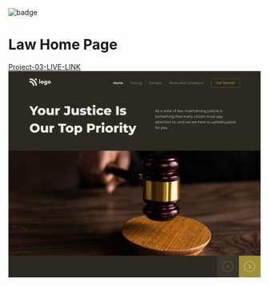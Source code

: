 ![badge](https://img.shields.io/badge/Project-03-orange)
# **Law Home Page**
[Project-03-LIVE-LINK](https://project-3-law-home-page.netlify.app/)
![image](3.png)

